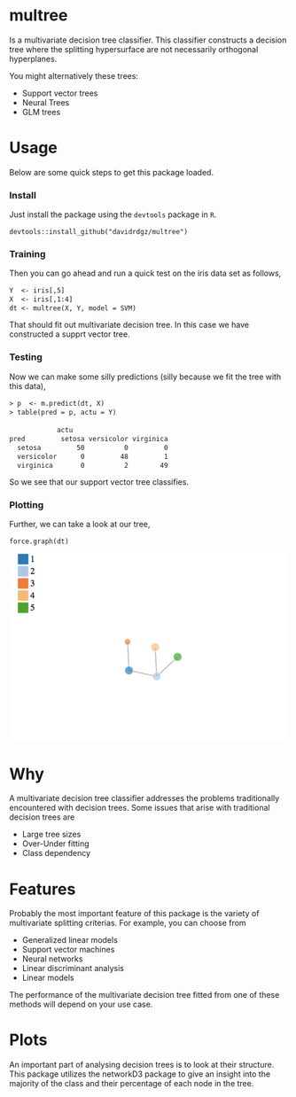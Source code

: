 # multree
Is a multivariate decision tree classifier. This classifier constructs a decision tree where
the splitting hypersurface are not necessarily orthogonal hyperplanes. 

You might alternatively these trees:

- Support vector trees
- Neural Trees
- GLM trees


# Usage

Below are some quick steps to get this package loaded.

### Install 
Just install the package using the `devtools` package in `R`.

```
devtools::install_github("davidrdgz/multree")
```

### Training
Then you can go ahead and run a quick test on the iris data set as follows,

```
Y  <- iris[,5]
X  <- iris[,1:4]
dt <- multree(X, Y, model = SVM)
```

That should fit out multivariate decision tree. In this case we have constructed
a supprt vector tree. 


### Testing

Now we can make some silly predictions (silly because we fit the tree with this data),

```
> p  <- m.predict(dt, X)
> table(pred = p, actu = Y)

            actu
pred         setosa versicolor virginica
  setosa         50          0         0
  versicolor      0         48         1
  virginica       0          2        49
```

So we see that our support vector tree classifies. 


### Plotting


Further, we can take a look at our tree,


```
force.graph(dt)
```

![alt text](images/svmtree.gif)

# Why
A multivariate decision tree classifier addresses the problems traditionally encountered with decision trees. Some issues that
arise with traditional decision trees are

- Large tree sizes
- Over-Under fitting
- Class dependency

# Features
Probably the most important feature of this package is the variety of multivariate splitting criterias. For example, you can choose from

- Generalized linear models
- Support vector machines
- Neural networks
- Linear discriminant analysis
- Linear models

The performance of the multivariate decision tree fitted from one of these methods will depend on your use case.

# Plots

An important part of analysing decision trees is to look at their structure. This package utilizes the networkD3 package
to give an insight into the majority of the class and their percentage of each node in the tree.


